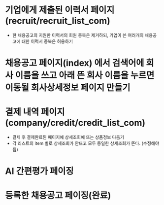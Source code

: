 # 기업에게 제출된 이력서 페이지(recruit/recruit_list_com) 
- 한 채용공고의 지원한 이력서의 회원 중복은 제거하되, 기업이 쓴 여러개의 채용공고에 대한 이력서 중복은 허용하기

# 채용공고 페이지(index) 에서 검색어에 회사 이름을 쓰고 아래 뜬 회사 이름을 누르면 이동될 회사상세정보 페이지 만들기

# 결제 내역 페이지 (company/credit/credit_list_com)
- 결제 후 결제완료된 페이지에 상세조회에 뜨는 상품정보 다듬기 
- 각 리스트의 item 별로 상세조회가 안뜨고 모두 동일한 상세조회가 뜬다. (수정해야됨)

# AI 간편평가 페이징



# 등록한 채용공고 페이징(완료)
